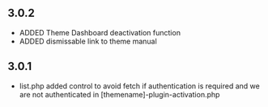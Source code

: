 3.0.2
---
* ADDED Theme Dashboard deactivation function
* ADDED dismissable link to theme manual

3.0.1
---
* list.php added control to avoid fetch if authentication is required and we are not authenticated in [themename]-plugin-activation.php